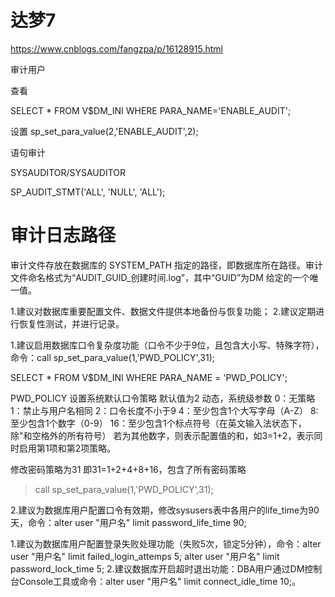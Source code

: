 # 达梦7
https://www.cnblogs.com/fangzpa/p/16128915.html


审计用户  



查看

SELECT * FROM V$DM_INI WHERE PARA_NAME='ENABLE_AUDIT';

设置
sp_set_para_value(2,'ENABLE_AUDIT',2);



语句审计

SYSAUDITOR/SYSAUDITOR


SP_AUDIT_STMT('ALL', 'NULL', 'ALL');




# 审计日志路径

审计文件存放在数据库的 SYSTEM_PATH 指定的路径，即数据库所在路径。审计文件命名格式为“AUDIT_GUID_创建时间.log”，其中“GUID”为DM 给定的一个唯一值。



1.建议对数据库重要配置文件、数据文件提供本地备份与恢复功能；
2.建议定期进行恢复性测试，并进行记录。






1.建议启用数据库口令复杂度功能（口令不少于9位，且包含大小写、特殊字符），命令：call sp_set_para_value(1,'PWD_POLICY',31);

SELECT *
FROM V$DM_INI
WHERE PARA_NAME = 'PWD_POLICY';


PWD_POLICY 设置系统默认口令策略 默认值为2 动态，系统级参数
0：无策略
1：禁止与用户名相同
2：口令长度不小于9
4：至少包含1个大写字母（A-Z）
8: 至少包含1个数字（0-9）
16：至少包含1个标点符号（在英文输入法状态下，除"和空格外的所有符号）
若为其他数字，则表示配置值的和，如3=1+2，表示同时启用第1项和第2项策略。


修改密码策略为31 即31=1+2+4+8+16，包含了所有密码策略
> call sp_set_para_value(1,'PWD_POLICY',31);




2.建议为数据库用户配置口令有效期，修改sysusers表中各用户的life_time为90天，命令：alter user "用户名" limit password_life_time 90;


1.建议为数据库用户配置登录失败处理功能（失败5次，锁定5分钟），命令：alter user "用户名" limit failed_login_attemps 5;
alter user "用户名" limit password_lock_time 5;
2.建议数据库开启超时退出功能：DBA用户通过DM控制台Console工具或命令：alter user "用户名" limit connect_idle_time 10;。